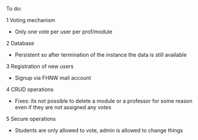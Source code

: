 To do:

1 Voting mechanism
- Only one vote per user per prof/module

2 Database
- Persistent so after termination of the instance the data is still available

3 Registration of new users
- Signup via FHNW mail account

4 CRUD operations
- Fixes: its not possible to delete a module or a professor for some reason even if they are not assigned any votes

5 Secure operations
- Students are only allowed to vote, admin is allowed to change things